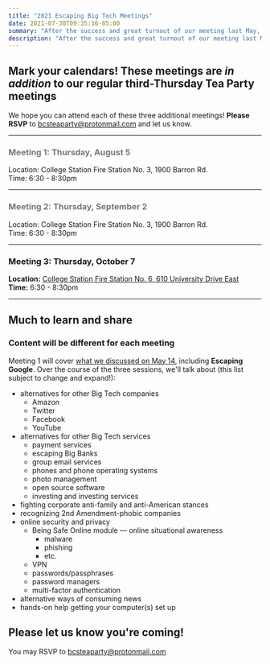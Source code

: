 ```yaml
---
title: "2021 Escaping Big Tech Meetings"
date: 2021-07-30T09:35:16-05:00
summary: "After the success and great turnout of our meeting last May, we're dedicating three separate meetings to the topic of Escaping Big Tech"
description: "After the success and great turnout of our meeting last May, we're dedicating three separate meetings to the topic of Escaping Big Tech"
---
```


## Mark your calendars! These meetings are *in addition* to our regular third-Thursday Tea Party meetings 

We hope you can attend each of these three additional meetings! **Please RSVP** to [bcsteaparty@protonmail.com](mailto:bcsteaparty@protonmail.com) and let us know.  

<hr style="margin-block-start: 0.25em;margin-block-end: 0.25em;">

### <span style="color:#777;">Meeting 1: Thursday, August 5   

Location: College Station Fire Station No. 3, 1900 Barron Rd.    
Time: 6:30 - 8:30pm</span>    

<hr style="margin-block-start: 0.25em;margin-block-end: 0.25em;">

### <span style="color:#777;">Meeting 2: Thursday, September 2</span>   

Location: College Station Fire Station No. 3, 1900 Barron Rd.<br>Time: 6:30 - 8:30pm 
 
<hr style="margin-block-start: 0.25em;margin-block-end: 0.25em;">

### Meeting 3: <span class="hilite">Thursday, October 7</span>    

**Location:** [College Station Fire Station No. 6, 610 University Drive East](https://cstx.gov/departments___city_hall/fire/fire_stations___facilities)  
**Time:** 6:30 - 8:30pm 

<hr style="margin-block-start: 0.25em;margin-block-end: 0.25em;">

## Much to learn and share

### Content will be different for each meeting

Meeting 1 will cover [what we discussed on May 14](https://www.bcsteaparty.com/post/2021-may-big-tech/), including **Escaping Google**. Over the course of the three sessions, we'll talk about (this list subject to change and expand!):

- alternatives for other Big Tech companies
    - Amazon
    - Twitter
    - Facebook
    - YouTube
- alternatives for other Big Tech services
    - payment services
    - escaping Big Banks
    - group email services
    - phones and phone operating systems
    - photo management
    - open source software
    - investing and investing services
- fighting corporate anti-family and anti-American stances
- recognizing 2nd Amendment-phobic companies
- online security and privacy 
    - Being Safe Online module &mdash; online situational awareness
        - malware
        - phishing
        - etc.
    - VPN
    - passwords/passphrases
    - password managers
    - multi-factor authentication
- alternative ways of consuming news
- hands-on help getting your computer(s) set up

## Please let us know you're coming! 

You may RSVP to [bcsteaparty@protonmail.com](mailto:bcsteaparty@protonmail.com)  
